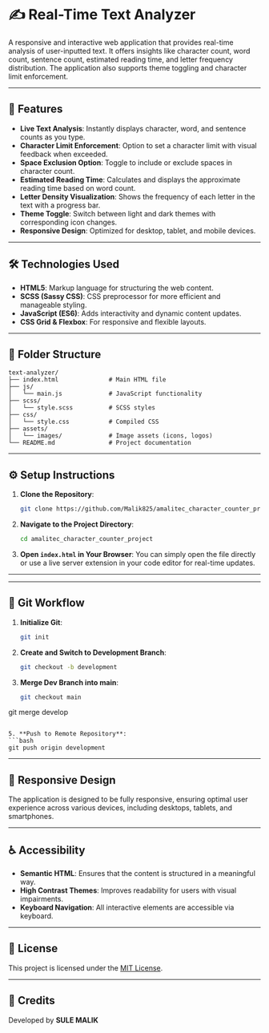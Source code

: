 # ✍️ Real-Time Text Analyzer

A responsive and interactive web application that provides real-time analysis of user-inputted text. It offers insights like character count, word count, sentence count, estimated reading time, and letter frequency distribution. The application also supports theme toggling and character limit enforcement.

---

## 🚀 Features

- **Live Text Analysis**: Instantly displays character, word, and sentence counts as you type.
- **Character Limit Enforcement**: Option to set a character limit with visual feedback when exceeded.
- **Space Exclusion Option**: Toggle to include or exclude spaces in character count.
- **Estimated Reading Time**: Calculates and displays the approximate reading time based on word count.
- **Letter Density Visualization**: Shows the frequency of each letter in the text with a progress bar.
- **Theme Toggle**: Switch between light and dark themes with corresponding icon changes.
- **Responsive Design**: Optimized for desktop, tablet, and mobile devices.

---

## 🛠 Technologies Used

- **HTML5**: Markup language for structuring the web content.
- **SCSS (Sassy CSS)**: CSS preprocessor for more efficient and manageable styling.
- **JavaScript (ES6)**: Adds interactivity and dynamic content updates.
- **CSS Grid & Flexbox**: For responsive and flexible layouts.

---

## 📁 Folder Structure

```
text-analyzer/
├── index.html              # Main HTML file
├── js/
│   └── main.js             # JavaScript functionality
├── scss/
│   └── style.scss          # SCSS styles
├── css/
│   └── style.css           # Compiled CSS
├── assets/
│   └── images/             # Image assets (icons, logos)
└── README.md               # Project documentation
```

---

## ⚙️ Setup Instructions

1. **Clone the Repository**:
   ```bash
   git clone https://github.com/Malik825/amalitec_character_counter_project.git
   ```

2. **Navigate to the Project Directory**:
   ```bash
   cd amalitec_character_counter_project
   ```

3. **Open `index.html` in Your Browser**:
   You can simply open the file directly or use a live server extension in your code editor for real-time updates.

---



---

## 📌 Git Workflow

1. **Initialize Git**:
   ```bash
   git init
   ```

2. **Create and Switch to Development Branch**:
   ```bash
   git checkout -b development
   ```



3. **Merge Dev Branch into main**:
   ```bash
   git checkout main
  git merge develop
   
   ```

5. **Push to Remote Repository**:
   ```bash
   git push origin development
   ```

---

## 📱 Responsive Design

The application is designed to be fully responsive, ensuring optimal user experience across various devices, including desktops, tablets, and smartphones.

---

## ♿ Accessibility

- **Semantic HTML**: Ensures that the content is structured in a meaningful way.
- **High Contrast Themes**: Improves readability for users with visual impairments.
- **Keyboard Navigation**: All interactive elements are accessible via keyboard.

---

## 📝 License

This project is licensed under the [MIT License](LICENSE).

---

## 🙌 Credits

Developed by **SULE MALIK**
